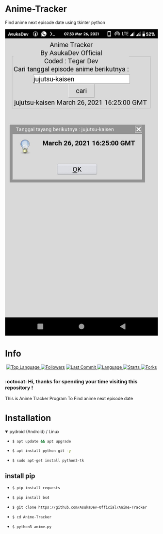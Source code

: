 # Anime-Tracker
Find anime next episode date using tkinter python

<p align="center">
  <a name="top" href="#octocat-hi-there-thanks-for-visiting-">
     <img alt="AsukaDev-Official/Anime-Tracker" height="60%" width="100%" src="Screenshot_20210326-075344350.jpg"/>
  </a>
</p>

# Info

<p align="center">

 <a href="https://github.com/AsukaDev-Official">
    <img alt="Top Language" src="https://img.shields.io/github/languages/top/AsukaDev-Official/Anime-Tracker.svg"/>
  </a>
<a href="https://github.com/AsukaDev-Official/followers">
  <img title="Followers" src="https://img.shields.io/github/followers/AsukaDev-Official?label=Followers&color=blue&style=flat-square"></a>
<a href="https://github.com/AsukaDev-Official/Anime-Tracker/stargazers/">
<a href="https://github.com/AsukaDev-Official">
  <img alt="Last Commit" src="https://img.shields.io/github/last-commit/AsukaDev-Official/Anime-Tracker.svg"/>
</a>
<a href="https://github.com/AsukaDev-Official">
  <img alt="Language" src="https://img.shields.io/github/languages/count/AsukaDev-Official/Anime-Tracker.svg"/>
</a>
<a href="https://github.com/AsukaDev-Official">
  <img alt="Starts" src="https://img.shields.io/github/stars/AsukaDev-Official/Anime-Tracker.svg"/>
</a>
<a href="https://github.com/AsukaDev-Official">
  <img alt="Forks" src="https://img.shields.io/github/forks/AsukaDev-Official/Anime-Tracker.svg"/>
</a>
</div>
</p>

##
### :octocat: Hi, thanks for spending your time visiting this repository !
<p>
This is Anime Tracker Program To Find anime next episode date
</p>


# Installation
<details open>
<summary> pydroid (Android) / Linux</summary>

- ```bash
  $ apt update && apt upgrade
  ```

- ```bash
  $ apt install python git -y
  ```

- ```bash
  $ sudo apt-get install python3-tk
  ```

## install pip
- ```bash
  $ pip install requests
  ```

- ```bash
  $ pip install bs4
  ```

- ```bash
  $ git clone https://github.com/AsukaDev-Official/Anime-Tracker
  ```

- ```bash
  $ cd Anime-Tracker
  ```

- ```bash
  $ python3 anime.py
  ```
